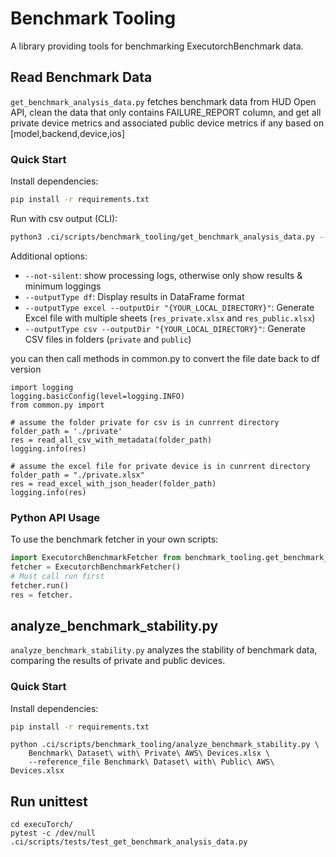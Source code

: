 # Benchmark Tooling

A library providing tools for benchmarking ExecutorchBenchmark data.

## Read Benchmark Data
`get_benchmark_analysis_data.py` fetches benchmark data from HUD Open API, clean the data that only contains FAILURE_REPORT column,
and get all private device metrics and associated public device metrics if any based on [model,backend,device,ios]

### Quick Start

Install dependencies:
```bash
pip install -r requirements.txt
```

Run with csv output (CLI):
```bash
python3 .ci/scripts/benchmark_tooling/get_benchmark_analysis_data.py --startTime "2025-06-11T00:00:00" --endTime "2025-06-17T18:00:00" --outputType "csv"
```

Additional options:
- `--not-silent`: show processing logs, otherwise only show results & minimum loggings
- `--outputType df`: Display results in DataFrame format
- `--outputType excel --outputDir "{YOUR_LOCAL_DIRECTORY}"`: Generate Excel file with multiple sheets (`res_private.xlsx` and `res_public.xlsx`)
- `--outputType csv --outputDir "{YOUR_LOCAL_DIRECTORY}"`: Generate CSV files in folders (`private` and `public`)

you can then call methods in common.py to convert the file date back to df version
```python3
import logging
logging.basicConfig(level=logging.INFO)
from common.py import

# assume the folder private for csv is in cunrrent directory
folder_path = './private'
res = read_all_csv_with_metadata(folder_path)
logging.info(res)

# assume the excel file for private device is in cunrrent directory
folder_path = "./private.xlsx"
res = read_excel_with_json_header(folder_path)
logging.info(res)
```

### Python API Usage

To use the benchmark fetcher in your own scripts:

```python
import ExecutorchBenchmarkFetcher from benchmark_tooling.get_benchmark_analysis_data
fetcher = ExecutorchBenchmarkFetcher()
# Must call run first
fetcher.run()
res = fetcher.
```

## analyze_benchmark_stability.py
`analyze_benchmark_stability.py` analyzes the stability of benchmark data, comparing the results of private and public devices.

### Quick Start
Install dependencies:
```bash
pip install -r requirements.txt
```

```
python .ci/scripts/benchmark_tooling/analyze_benchmark_stability.py \
    Benchmark\ Dataset\ with\ Private\ AWS\ Devices.xlsx \
    --reference_file Benchmark\ Dataset\ with\ Public\ AWS\ Devices.xlsx
```
## Run unittest
```
cd execuTorch/
pytest -c /dev/null .ci/scripts/tests/test_get_benchmark_analysis_data.py
```

